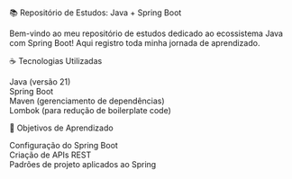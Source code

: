 📚 Repositório de Estudos: Java + Spring Boot

Bem-vindo ao meu repositório de estudos dedicado ao ecossistema Java com Spring Boot! Aqui registro toda minha jornada de aprendizado.

☕ Tecnologias Utilizadas

Java (versão 21)
<br>
Spring Boot
<br>
Maven (gerenciamento de dependências)
<br>
Lombok (para redução de boilerplate code)

📌 Objetivos de Aprendizado

Configuração do Spring Boot
<br>
Criação de APIs REST
<br>
Padrões de projeto aplicados ao Spring
